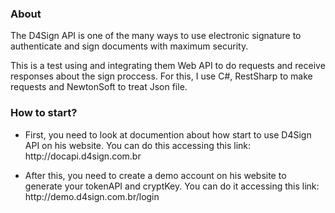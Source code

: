 <h3>About</h3>

<p>The D4Sign API is one of the many ways to use electronic signature to authenticate and sign documents with maximum security.</p>

<p>This is a test using and integrating them Web API to do requests and receive responses about the sign proccess. For this, I use C#, RestSharp to make requests and NewtonSoft to treat Json file. <p/>

<h3>How to start?</h3>

<ul>
  <li>
    <p>First, you need to look at documention about how start to use D4Sign API on his website. You can do this accessing this link: http://docapi.d4sign.com.br</p>
  </li>
  
  
  <li>
    <p>After this, you need to create a demo account on his website to generate your tokenAPI and cryptKey. You can do it accessing this link: http://demo.d4sign.com.br/login</p>
  </li>
  
</ul>
